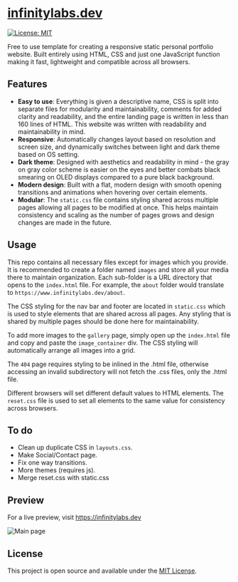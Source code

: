 # [infinitylabs.dev](https://www.infinitylabs.dev)

[![License: MIT](https://img.shields.io/badge/License-MIT-blue.svg)](https://opensource.org/licenses/MIT)

Free to use template for creating a responsive static personal portfolio website. Built entirely using HTML, CSS and just one JavaScript function making it fast, lightweight and compatible across all browsers.


## Features
- **Easy to use**: Everything is given a descriptive name, CSS is split into separate files for modularity and maintainability, comments for added clarity and readability, and the entire landing page is written in less than 160 lines of HTML. This website was written with readability and maintainability in mind.
- **Responsive**: Automatically changes layout based on resolution and screen size, and dynamically switches between light and dark theme based on OS setting.
- **Dark theme**: Designed with aesthetics and readability in mind - the gray on gray color scheme is easier on the eyes and better combats black smearing on OLED displays compared to a pure black background.
- **Modern design**: Built with a flat, modern design with smooth opening transitions and animations when hovering over certain elements.
- **Modular**: The `static.css` file contains styling shared across multiple pages allowing all pages to be modified at once. This helps maintain consistency and scaling as the number of pages grows and design changes are made in the future.

## Usage
This repo contains all necessary files except for images which you provide. It is recommended to create a folder named `images` and store all your media there to maintain organization. Each sub-folder is a URL directory that opens to the `index.html` file. For example, the `about` folder would translate to `https://www.infinitylabs.dev/about`.

The CSS styling for the nav bar and footer are located in `static.css` which is used to style elements that are shared across all pages. Any styling that is shared by multiple pages should be done here for maintainability.

To add more images to the `gallery` page, simply open up the `index.html` file and copy and paste the `image_container` div. The CSS styling will automatically arrange all images into a grid.

The `404` page requires styling to be inlined in the .html file, otherwise accessing an invalid subdirectory will not fetch the .css files, only the .html file.

Different browsers will set different default values to HTML elements. The `reset.css` file is used to set all elements to the same value for consistency across browsers. 

## To do

- Clean up duplicate CSS in `layouts.css`.
- Make Social/Contact page.
- Fix one way transitions.
- More themes (requires js).
- Merge reset.css with static.css


## Preview
For a live preview, visit https://infinitylabs.dev

![Main page](https://github.com/arlenegrace/infinitylabs.dev/blob/master/images/site.jpg?raw=true)


## License
This project is open source and available under the [MIT License](LICENSE).
